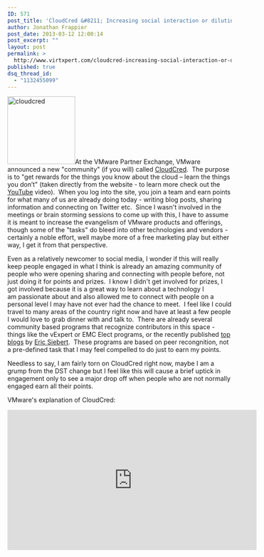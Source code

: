 ```yaml
---
ID: 571
post_title: 'CloudCred &#8211; Increasing social interaction or diluting what (I think) is already a great thing'
author: Jonathan Frappier
post_date: 2013-03-12 12:00:14
post_excerpt: ""
layout: post
permalink: >
  http://www.virtxpert.com/cloudcred-increasing-social-interaction-or-diluting-what-i-think-is-already-a-great-thing/
published: true
dsq_thread_id:
  - "1132455099"
---
```

<a href="http://www2.virtxpert.com/wp-content/uploads/2013/03/cloudcred.png"><img class="alignleft size-full wp-image-573" alt="cloudcred" src="http://www2.virtxpert.com/wp-content/uploads/2013/03/cloudcred.png" width="152" height="152" /></a>At the VMware Partner Exchange, VMware announced a new "community" (if you will) called <a href="https://www.cloudcredibility.com/" target="_blank">CloudCred</a>.  The purpose is to "get rewards for the things you know about the cloud – learn the things you don’t" (taken directly from the website - to learn more check out the <a href="http://www.youtube.com/watch?v=8CSD1Kwq94M&amp;n=1363089757888&amp;url=http://vmware.com/go/cloudcredvideo&amp;usg=8s5hJSCllGJ2hjqy-N8xkSoAiYA." target="_blank">YouTube</a> video).  When you log into the site, you join a team and earn points for what many of us are already doing today - writing blog posts, sharing information and connecting on Twitter etc.  Since I wasn't involved in the meetings or brain storming sessions to come up with this, I have to assume it is meant to increase the evangelism of VMware products and offerings, though some of the "tasks" do bleed into other technologies and vendors - certainly a noble effort, well maybe more of a free marketing play but either way, I get it from that perspective.

Even as a relatively newcomer to social media, I wonder if this will really keep people engaged in what I think is already an amazing community of people who were opening sharing and connecting with people before, not just doing it for points and prizes.  I know I didn't get involved for prizes, I got involved because it is a great way to learn about a technology I am passionate about and also allowed me to connect with people on a personal level I may have not ever had the chance to meet.  I feel like I could travel to many areas of the country right now and have at least a few people I would love to grab dinner with and talk to.  There are already several community based programs that recognize contributors in this space - things like the vExpert or EMC Elect programs, or the recently published <a href="http://vsphere-land.com/news/top-blog-2012-results.html" target="_blank">top blogs</a> by <a href="https://twitter.com/ericsiebert" target="_blank">Eric Siebert</a>.  These programs are based on peer recongnition, not a pre-defined task that I may feel compelled to do just to earn my points.

Needless to say, I am fairly torn on CloudCred right now, maybe I am a grump from the DST change but I feel like this will cause a brief uptick in engagement only to see a major drop off when people who are not normally engaged earn all their points.

VMware's explanation of CloudCred:

<iframe src="http://www.youtube.com/embed/8CSD1Kwq94M" height="315" width="560" allowfullscreen="" frameborder="0"></iframe>